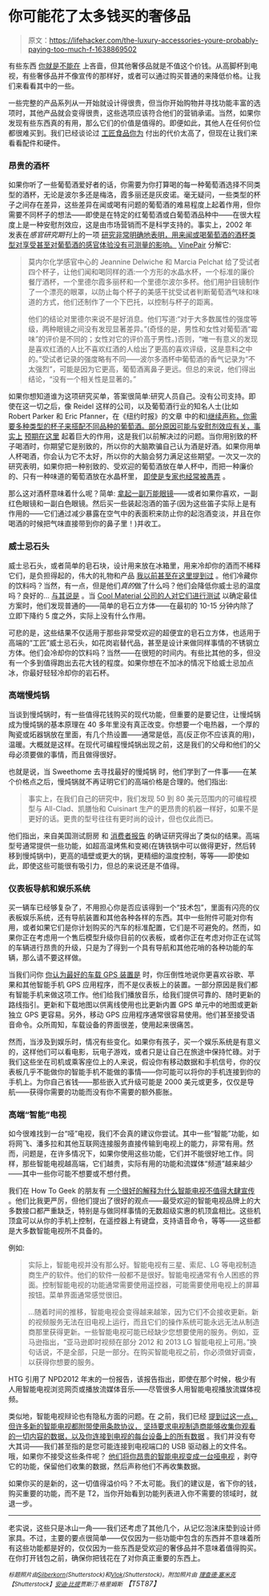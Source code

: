 # 你可能花了太多钱买的奢侈品

> 原文：<https://lifehacker.com/the-luxury-accessories-youre-probably-paying-too-much-f-1638869502>

有些东西 [你就是不能在](https://lifehacker.com/what-items-arent-worth-cheaping-out-on-1638105745) 上吝啬，但其他奢侈品就是不值这个价钱。从高脚杯到电视，有些奢侈品并不像宣传的那样好，或者可以通过购买普通的来降低价格。让我们来看看其中的一些。



一些完整的产品系列从一开始就设计得很贵，但当你开始购物并寻找功能丰富的选项时，其他产品就会变得很贵，这些选项应该符合他们的营销承诺。当然，如果你发现有些东西真的有用，那么它们的价值是值得的。即便如此，其他人在任何价位都很难买到。我们已经谈论过 [工匠食品你为](https://lifehacker.com/the-artisanal-products-youre-paying-too-much-for-1620919807) 付出的代价太高了，但现在让我们来看看配件和硬件。

### 昂贵的酒杯

如果你听了一些葡萄酒爱好者的话，你需要为你打算喝的每一种葡萄酒选择不同类型的酒杯，无论是波尔多还是梅洛，霞多丽还是灰皮诺。毫无疑问，一些类型的杯子之间存在差异，这些差异在闻或喝有问题的葡萄酒的难易程度上起着作用，但你需要不同杯子的想法——即使是在特定的红葡萄酒或白葡萄酒品种中——在很大程度上是一种安慰剂效应，这是由市场营销而不是科学支持的。事实上，2002 年 发表在*感官研究期刊*上的一项 [研究非常明确地表明，用来闻或喝葡萄酒的酒杯类型对享受甚至对葡萄酒的感官体验没有可测量的影响。](http://www.tastingscience.info/publications/Glass_shape.pdf) [VinePair](http://vinepair.com/) 分解它:

> 莫内尔化学感官中心的 Jeannine Delwiche 和 Marcia Pelchat 给了受试者四个杯子，让他们闻和喝同样的酒:一个方形的水晶水杯，一个标准的廉价餐厅酒杯，一个里德尔霞多丽杯和一个里德尔波尔多杯。他们用护目镜制作了一个漂亮的眼罩，以防止每个杯子的美感干扰受试者判断葡萄酒气味和味道的方式，他们还制作了一个下巴托，以控制与杯子的距离。
> 
> 他们的结论对里德尔来说不是好消息。他们写道:“对于大多数属性的强度等级，两种眼镜之间没有发现显著差异。”(奇怪的是，男性和女性对葡萄酒“霉味”的评价是不同的；女性对它的评价高于男性。)否则，“唯一有意义的发现是喜欢红酒的人比不喜欢红酒的人给出了更高的喜欢评级，这是意料之中的。”受试者记录的强度略有不同——波尔多酒杯中葡萄酒的香气记录为“不太强烈”，可能是因为它更高，葡萄酒离鼻子更远。但总的来说，他们得出结论，“没有一个相关性是显著的。”

如果你想知道谁为这项研究买单，答案很简单:研究人员自己。没有公司支持。即使在这一切之后，像 Reidel 这样的公司，以及葡萄酒行业的知名人士(比如 Robert Parker 和 Eric Pfanner，在《纽约时报》的文章 中的和[)继续声称，你需要多种类型的杯子来搭配不同品种的葡萄酒。部分原因可能与安慰剂效应有关，事实上](http://www.nytimes.com/2012/12/08/dining/08iht-wine08.html?pagewanted=1&_r=1&) [预期在这里](https://lifehacker.com/why-your-taste-in-wine-changes-based-on-expectations-or-1550669509) 起着巨大的作用，这是我们以前解决过的问题。当你用别致的杯子喝酒时，你期望它是别致的，所以你的大脑欺骗自己认为酒是好酒。如果你用单人杯喝酒，你会认为它不太好，所以你的大脑会努力满足这些期望。一次又一次的研究表明，如果你把一种别致的、受欢迎的葡萄酒放在单人杯中，而把一种廉价的、只有一种味道的葡萄酒放在水晶杯里， [即使是专家也经常被愚弄](http://lifehacker.com/why-we-cant-tell-good-wine-from-bad-5990737) 。

那么这对酒杯意味着什么呢？简单: [拿起一副万能眼镜](http://vinepair.com/wine-101/wine-glass-guide/)——或者如果你喜欢，一副红色眼镜和一副白色眼镜。然后买一些装起泡酒的笛子(因为这些笛子实际上是有作用的——它们通过减少暴露在空气中的表面积来防止你的起泡酒变淡，并且在你喝酒的时候把气味直接带到你的鼻子里！)并收工。

### 威士忌石头

威士忌石头，或者简单的皂石块，设计用来放在冰箱里，用来冷却你的酒而不稀释它们，是负担得起的，伟大的礼物和产品 [我以前甚至在这里提到过](http://lifehacker.com/whiskey-stones-chill-fine-beverages-without-diluting-th-5827590) 。他们冷藏你的饮料吗？当然，有一点，但是他们*真的*做了什么吗？他们会降低你威士忌的温度吗？良好的... [与其说是](https://gizmodo.com/the-best-whiskey-stone-according-to-science-1541614813) 。当 [Cool Material 公司的人对它们进行测试](http://coolmaterial.com/feature/we-tested-a-bunch-of-whiskey-stones-to-see-which-were-the-best/) 以确定最佳方案时，他们发现普通的——简单的皂石立方体——在最初的 10-15 分钟内除了立即下降约 5 度之外，实际上没有什么作用。

可悲的是，这些结果不仅适用于那些非常受欢迎的超便宜的皂石立方体，也适用于高端的“工匠”威士忌石头，如花岗岩替代品，甚至是设计来做同样事情的不锈钢立方体。他们会冷却你的饮料吗？当然——在很短的时间内。有些比其他的多，但没有一个多到值得跑出去花大钱的程度。如果你想在不加冰的情况下给威士忌加点冰，你最好轻轻冷却你的岩石杯。

### 高端慢炖锅

当谈到慢炖锅时，有一些值得花钱购买的现代功能，但重要的是要记住，让慢炖锅成为慢炖锅的基本原理在 40 多年里没有真正改变。你想要一个电热器，一个厚的陶瓷或炻器锅放在里面，有几个热设置——通常是低，高(反正你不应该真的用)，温暖。大概就是这样。在现代可编程慢炖锅出现之前，这是我们的父母和他们的父母必须要做的事情，而且做得很好。

也就是说，当 Sweethome 去寻找最好的慢炖锅 时，他们学到了一件事——在某个价格点之后，慢炖锅就不再证明它们的高端价格是合理的。他们指出:

> 事实上，在我们自己的研究中，我们发现 50 到 80 美元范围内的可编程模型与 All-Clad、凯膳怡和 Cuisinart 生产的更昂贵的机器一样好，如果不是更好的话。更贵的型号往往有更时尚的设计，但也仅此而已。

他们指出，来自美国测试厨房 和 [消费者报告](http://www.consumerreports.org) 的确证研究得出了类似的结果。高端型号通常提供一些功能，如超高温烤焦和变褐(在铸铁锅中可以做得更好，然后转移到慢炖锅中)，更高的墙壁或更大的锅，更精细的温度控制，等等——即使如此，即使这些可能很有吸引力，但总的来说还是不值得。

### 仪表板导航和娱乐系统

买一辆车已经够复杂了，不用担心你是否应该得到一个“技术包”，里面有闪亮的仪表板娱乐系统，还有导航装置和其他各种各样的东西。其中一些附件可能对你有用，或者如果它们是你计划购买的汽车的标准配置，它们是不可避免的。然而，如果你正在考虑用一个售后模型升级你目前的仪表板，或者你正在考虑对你正在试驾的车辆进行昂贵的升级，只是为了得到一个具有导航和其他花哨的各种功能的车辆，那么请不要这样做。

当我们问你 [你认为最好的车载 GPS 装置是](https://lifehacker.com/five-best-car-gps-units-927206201) 时，你压倒性地说你更喜欢谷歌、苹果和其他智能手机 GPS 应用程序，而不是仪表板上的装置。一部分原因是我们都有智能手机来做这项工作。他们给我们播放音乐，给我们提供可靠的、随时更新的路线指引。更新和下载地图以供离线使用也比更新内置 GPS 单元中的地图或更新独立 GPS 更容易。另外，移动 GPS 应用程序通常很容易使用。他们甚至接受语音命令。众所周知，车载设备的界面很差，使用起来很痛苦。

然而，当涉及到娱乐时，情况有些变化。如果你有孩子，买一个娱乐系统是有意义的，这样他们可以看电影，玩电子游戏，或者只是让自己在旅途中保持忙碌。对于我们这些坐在司机或乘客座位上的人来说，假设你有移动数据和手机信号，你的仪表板几乎不能做你的智能手机不能做的事情——你可能可以将你的手机连接到你的手机上。为你自己省钱——那些嵌入式升级可能是 2000 美元或更多，仅仅是导航——获得你需要的功能而没有你不需要的额外膨胀。

### 高端“智能”电视

如今很难找到一台“哑”电视，我们不会真的建议你尝试。其中一些“智能”功能，如将网飞、潘多拉和其他互联网连接服务直接传输到电视上的能力，非常有用。然而，问题是，在许多情况下，如果你使用这些功能，它们并不能很好地工作。同样，那些智能电视越高端，它们越贵，实际有用的功能和流媒体“频道”越来越少——其中一些你可能不想要或不想付费。

我们在 How To Geek 的朋友有 [一个很好的解释为什么智能电视不值得大肆宣传](http://www.howtogeek.com/176392/smart-tvs-are-stupid-why-you-dont-really-want-a-smart-tv/) 。他们比我更严厉，但他们提出了很好的观点——最受欢迎的智能电视品牌上的大多数接口都严重缺乏，特别是与做同样事情的无数超级实惠的机顶盒相比。这些机顶盒可以从你的手机上控制，在遥控器上有键盘，支持语音命令，等等——这些都是大多数智能电视所不具备的。

例如:

> 实际上，智能电视并没有那么好。智能电视有三星、索尼、LG 等电视制造商生产的软件。他们的软件一般都不是很好。智能电视通常有令人困惑的界面。控制智能电视的功能通常需要使用遥控器，可能需要使用电视上的屏幕按钮。菜单界面通常感觉很旧。
> 
> ...随着时间的推移，智能电视会变得越来越笨，因为它们不会接收更新。新的视频服务无法在旧电视上运行，而且它们的操作系统可能永远无法从制造商那里获得更新。一些智能电视可能已经缺少您想要使用的服务。例如，亚马逊指出，“亚马逊即时视频在部分 2012 和 2013 LG 智能电视上可用。”换句话说，不是全部，只是一部分。在购买智能电视之前，你必须做好调查，以获得你想要的服务。

HTG 引用了 NPD2012 年末的一份报告，该报告指出，即使在那个时候，极少有人用智能电视浏览网页或播放流媒体音乐——尽管很多人用智能电视播放流媒体视频。

类似地，智能电视辩论也有隐私方面的问题。在 之前，我们已经 [提到过这一点，但许多新的智能电视都附带使用条款协议，](http://lifehacker.com/we-need-to-re-think-how-we-fight-for-privacy-1582572323) [坚持要求电视制造商能够收集你观看的一切内容的数据，以及你连接到电视的每台设备上的所有数据](http://entertainment.slashdot.org/story/14/05/21/1456206/declining-lgs-new-ad-friendly-privacy-policy-removes-features-from-smart-tvs) 。我们并没有夸大其词——我们甚至指的是您可能连接到电视端口的 USB 驱动器上的文件名。哦，如果你不接受这些条件呢？ [他们将你昂贵的智能电视变成一台哑电视](http://consumerist.com/2014/05/20/decline-new-privacy-policy-lg-will-dumb-down-your-smart-tv/) ，剥夺它的功能，保留他们收集的数据，然后声称他们不再收集数据。

如果你买的是新的，这一切值得溢价吗？不太可能。我们的建议是，省下你的钱，购买重要的功能，而不是 T2，当你开始看到功能列表进入你不需要的领域时，就退一步。

* * *

老实说，这些只是冰山一角——我们还考虑了其他几个，从记忆泡沫床垫到设计师家具。不过，主要的要点很简单——仅仅因为一些功能中包含的东西并不意味着所有这些功能都是好的，仅仅因为一些东西是受欢迎的奢侈品并不意味着值得购买。在你打开钱包之前，确保你把钱花在了对你真正重要的东西上。

<small>*标题照片由*</small>[<small>*Silberkorn*</small>](http://www.shutterstock.com/pic.mhtml?id=146484704&src=id)<small>*(Shutterstock)和*</small>[<small>*Vlok*</small>](http://www.shutterstock.com/pic.mhtml?id=178032959&src=id)<small>*(Shutterstock)。附加照片由*</small> [<small>*理查德·塞米克*</small>](http://www.shutterstock.com/pic.mhtml?id=129795455&src=id)<small>*【Shutterstock】*</small>[<small>*安迪·比提*</small>](https://www.flickr.com/photos/andybeatty/4719485166)<small></small>*<small>*贾斯汀·格里姆斯*</small> 【T5T87】*